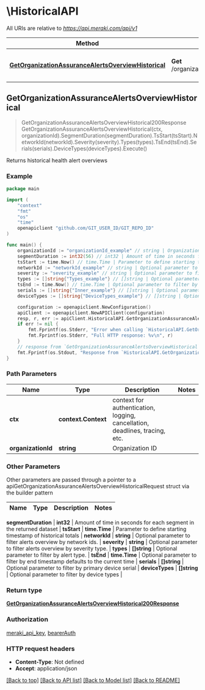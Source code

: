 # \HistoricalAPI

All URIs are relative to *https://api.meraki.com/api/v1*

Method | HTTP request | Description
------------- | ------------- | -------------
[**GetOrganizationAssuranceAlertsOverviewHistorical**](HistoricalAPI.md#GetOrganizationAssuranceAlertsOverviewHistorical) | **Get** /organizations/{organizationId}/assurance/alerts/overview/historical | Returns historical health alert overviews



## GetOrganizationAssuranceAlertsOverviewHistorical

> GetOrganizationAssuranceAlertsOverviewHistorical200Response GetOrganizationAssuranceAlertsOverviewHistorical(ctx, organizationId).SegmentDuration(segmentDuration).TsStart(tsStart).NetworkId(networkId).Severity(severity).Types(types).TsEnd(tsEnd).Serials(serials).DeviceTypes(deviceTypes).Execute()

Returns historical health alert overviews



### Example

```go
package main

import (
	"context"
	"fmt"
	"os"
    "time"
	openapiclient "github.com/GIT_USER_ID/GIT_REPO_ID"
)

func main() {
	organizationId := "organizationId_example" // string | Organization ID
	segmentDuration := int32(56) // int32 | Amount of time in seconds for each segment in the returned dataset
	tsStart := time.Now() // time.Time | Parameter to define starting timestamp of historical totals
	networkId := "networkId_example" // string | Optional parameter to filter alerts overview by network ids. (optional)
	severity := "severity_example" // string | Optional parameter to filter alerts overview by severity type. (optional)
	types := []string{"Types_example"} // []string | Optional parameter to filter by alert type. (optional)
	tsEnd := time.Now() // time.Time | Optional parameter to filter by end timestamp defaults to the current time (optional)
	serials := []string{"Inner_example"} // []string | Optional parameter to filter by primary device serial (optional)
	deviceTypes := []string{"DeviceTypes_example"} // []string | Optional parameter to filter by device types (optional)

	configuration := openapiclient.NewConfiguration()
	apiClient := openapiclient.NewAPIClient(configuration)
	resp, r, err := apiClient.HistoricalAPI.GetOrganizationAssuranceAlertsOverviewHistorical(context.Background(), organizationId).SegmentDuration(segmentDuration).TsStart(tsStart).NetworkId(networkId).Severity(severity).Types(types).TsEnd(tsEnd).Serials(serials).DeviceTypes(deviceTypes).Execute()
	if err != nil {
		fmt.Fprintf(os.Stderr, "Error when calling `HistoricalAPI.GetOrganizationAssuranceAlertsOverviewHistorical``: %v\n", err)
		fmt.Fprintf(os.Stderr, "Full HTTP response: %v\n", r)
	}
	// response from `GetOrganizationAssuranceAlertsOverviewHistorical`: GetOrganizationAssuranceAlertsOverviewHistorical200Response
	fmt.Fprintf(os.Stdout, "Response from `HistoricalAPI.GetOrganizationAssuranceAlertsOverviewHistorical`: %v\n", resp)
}
```

### Path Parameters


Name | Type | Description  | Notes
------------- | ------------- | ------------- | -------------
**ctx** | **context.Context** | context for authentication, logging, cancellation, deadlines, tracing, etc.
**organizationId** | **string** | Organization ID | 

### Other Parameters

Other parameters are passed through a pointer to a apiGetOrganizationAssuranceAlertsOverviewHistoricalRequest struct via the builder pattern


Name | Type | Description  | Notes
------------- | ------------- | ------------- | -------------

 **segmentDuration** | **int32** | Amount of time in seconds for each segment in the returned dataset | 
 **tsStart** | **time.Time** | Parameter to define starting timestamp of historical totals | 
 **networkId** | **string** | Optional parameter to filter alerts overview by network ids. | 
 **severity** | **string** | Optional parameter to filter alerts overview by severity type. | 
 **types** | **[]string** | Optional parameter to filter by alert type. | 
 **tsEnd** | **time.Time** | Optional parameter to filter by end timestamp defaults to the current time | 
 **serials** | **[]string** | Optional parameter to filter by primary device serial | 
 **deviceTypes** | **[]string** | Optional parameter to filter by device types | 

### Return type

[**GetOrganizationAssuranceAlertsOverviewHistorical200Response**](GetOrganizationAssuranceAlertsOverviewHistorical200Response.md)

### Authorization

[meraki_api_key](../README.md#meraki_api_key), [bearerAuth](../README.md#bearerAuth)

### HTTP request headers

- **Content-Type**: Not defined
- **Accept**: application/json

[[Back to top]](#) [[Back to API list]](../README.md#documentation-for-api-endpoints)
[[Back to Model list]](../README.md#documentation-for-models)
[[Back to README]](../README.md)

